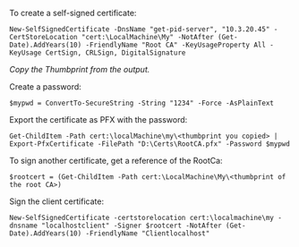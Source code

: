 To create a self-signed certificate:

```
New-SelfSignedCertificate -DnsName "get-pid-server", "10.3.20.45" -CertStoreLocation "cert:\LocalMachine\My" -NotAfter (Get-Date).AddYears(10) -FriendlyName "Root CA" -KeyUsageProperty All -KeyUsage CertSign, CRLSign, DigitalSignature
```

_Copy the Thumbprint from the output._

Create a password:

```
$mypwd = ConvertTo-SecureString -String "1234" -Force -AsPlainText
```
Export the certificate as PFX with the password:
```
Get-ChildItem -Path cert:\localMachine\my\<thumbprint you copied> | Export-PfxCertificate -FilePath "D:\Certs\RootCA.pfx" -Password $mypwd
```

To sign another certificate, get a reference of the RootCa:
```
$rootcert = (Get-ChildItem -Path cert:\LocalMachine\My\<thumbprint of the root CA>)
```

Sign the client certificate:
```
New-SelfSignedCertificate -certstorelocation cert:\localmachine\my -dnsname "localhostclient" -Signer $rootcert -NotAfter (Get-Date).AddYears(10) -FriendlyName "Clientlocalhost"
```
